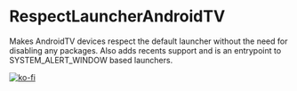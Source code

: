# RespectLauncherAndroidTV
Makes AndroidTV devices respect the default launcher without the need for disabling any packages. Also adds recents support and is an entrypoint to SYSTEM_ALERT_WINDOW based launchers.

[![ko-fi](https://ko-fi.com/img/githubbutton_sm.svg)](https://ko-fi.com/K3K7HTJPF)
